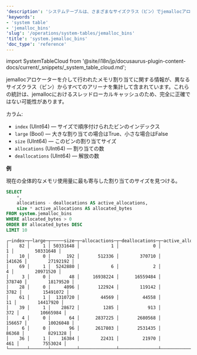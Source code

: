 ```yaml
---
'description': 'システムテーブルは、さまざまなサイズクラス（ビン）でjemallocアロケータを介して行われたメモリ割り当てに関する情報を、すべてのアリーナから集約して含んでいます。'
'keywords':
- 'system table'
- 'jemalloc_bins'
'slug': '/operations/system-tables/jemalloc_bins'
'title': 'system.jemalloc_bins'
'doc_type': 'reference'
---
```


import SystemTableCloud from '@site/i18n/jp/docusaurus-plugin-content-docs/current/_snippets/_system_table_cloud.md';

<SystemTableCloud/>

jemallocアロケーターを介して行われたメモリ割り当てに関する情報が、異なるサイズクラス（ビン）からすべてのアリーナを集計して含まれています。これらの統計は、jemallocにおけるスレッドローカルキャッシュのため、完全に正確ではない可能性があります。

カラム:

- `index` (UInt64) — サイズで順序付けられたビンのインデックス
- `large` (Bool) — 大きな割り当ての場合はTrue、小さな場合はFalse
- `size` (UInt64) — このビンの割り当てサイズ
- `allocations` (UInt64) — 割り当ての数
- `deallocations` (UInt64) — 解放の数

**例**

現在の全体的なメモリ使用量に最も寄与した割り当てのサイズを見つける。

```sql
SELECT
    *,
    allocations - deallocations AS active_allocations,
    size * active_allocations AS allocated_bytes
FROM system.jemalloc_bins
WHERE allocated_bytes > 0
ORDER BY allocated_bytes DESC
LIMIT 10
```

```text
┌─index─┬─large─┬─────size─┬─allocactions─┬─deallocations─┬─active_allocations─┬─allocated_bytes─┐
│    82 │     1 │ 50331648 │            1 │             0 │                  1 │        50331648 │
│    10 │     0 │      192 │       512336 │        370710 │             141626 │        27192192 │
│    69 │     1 │  5242880 │            6 │             2 │                  4 │        20971520 │
│     3 │     0 │       48 │     16938224 │      16559484 │             378740 │        18179520 │
│    28 │     0 │     4096 │       122924 │        119142 │               3782 │        15491072 │
│    61 │     1 │  1310720 │        44569 │         44558 │                 11 │        14417920 │
│    39 │     1 │    28672 │         1285 │           913 │                372 │        10665984 │
│     4 │     0 │       64 │      2837225 │       2680568 │             156657 │        10026048 │
│     6 │     0 │       96 │      2617803 │       2531435 │              86368 │         8291328 │
│    36 │     1 │    16384 │        22431 │         21970 │                461 │         7553024 │
└───────┴───────┴──────────┴──────────────┴───────────────┴────────────────────┴─────────────────┘
```
